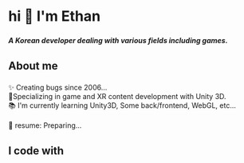 <h1 align="left">hi 👋 I'm Ethan</h1>

###

<h5 align="left">A Korean developer dealing with various fields including games.</h5>

###

<h2 align="left">About me</h2>

###

<p align="left">✨ Creating bugs since 2006...<br>🔌Specializing in game and XR content development with Unity 3D. <br>📚 I'm currently learning Unity3D, Some back/frontend, WebGL, etc...<br><br>🎲 resume: Preparing...</p>

###

<h2 align="left">I code with</h2>

###


###
